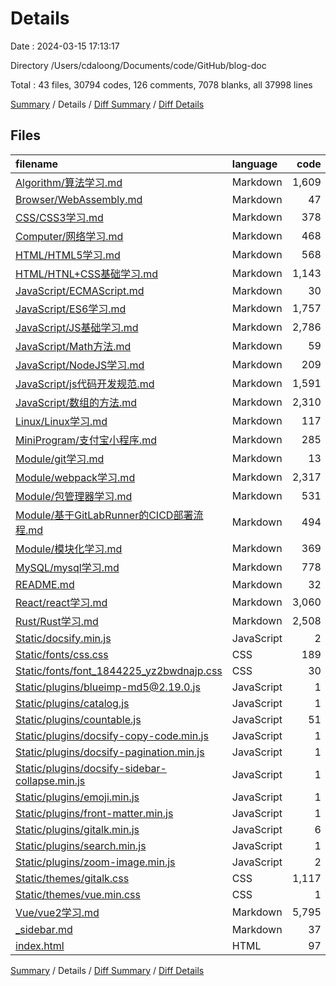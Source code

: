 # Details

Date : 2024-03-15 17:13:17

Directory /Users/cdaloong/Documents/code/GitHub/blog-doc

Total : 43 files,  30794 codes, 126 comments, 7078 blanks, all 37998 lines

[Summary](results.md) / Details / [Diff Summary](diff.md) / [Diff Details](diff-details.md)

## Files
| filename | language | code | comment | blank | total |
| :--- | :--- | ---: | ---: | ---: | ---: |
| [Algorithm/算法学习.md](/Algorithm/%E7%AE%97%E6%B3%95%E5%AD%A6%E4%B9%A0.md) | Markdown | 1,609 | 0 | 168 | 1,777 |
| [Browser/WebAssembly.md](/Browser/WebAssembly.md) | Markdown | 47 | 0 | 34 | 81 |
| [CSS/CSS3学习.md](/CSS/CSS3%E5%AD%A6%E4%B9%A0.md) | Markdown | 378 | 0 | 87 | 465 |
| [Computer/网络学习.md](/Computer/%E7%BD%91%E7%BB%9C%E5%AD%A6%E4%B9%A0.md) | Markdown | 468 | 0 | 87 | 555 |
| [HTML/HTML5学习.md](/HTML/HTML5%E5%AD%A6%E4%B9%A0.md) | Markdown | 568 | 0 | 64 | 632 |
| [HTML/HTNL+CSS基础学习.md](/HTML/HTNL+CSS%E5%9F%BA%E7%A1%80%E5%AD%A6%E4%B9%A0.md) | Markdown | 1,143 | 0 | 421 | 1,564 |
| [JavaScript/ECMAScript.md](/JavaScript/ECMAScript.md) | Markdown | 30 | 0 | 9 | 39 |
| [JavaScript/ES6学习.md](/JavaScript/ES6%E5%AD%A6%E4%B9%A0.md) | Markdown | 1,757 | 0 | 353 | 2,110 |
| [JavaScript/JS基础学习.md](/JavaScript/JS%E5%9F%BA%E7%A1%80%E5%AD%A6%E4%B9%A0.md) | Markdown | 2,786 | 12 | 849 | 3,647 |
| [JavaScript/Math方法.md](/JavaScript/Math%E6%96%B9%E6%B3%95.md) | Markdown | 59 | 0 | 50 | 109 |
| [JavaScript/NodeJS学习.md](/JavaScript/NodeJS%E5%AD%A6%E4%B9%A0.md) | Markdown | 209 | 0 | 28 | 237 |
| [JavaScript/js代码开发规范.md](/JavaScript/js%E4%BB%A3%E7%A0%81%E5%BC%80%E5%8F%91%E8%A7%84%E8%8C%83.md) | Markdown | 1,591 | 0 | 745 | 2,336 |
| [JavaScript/数组的方法.md](/JavaScript/%E6%95%B0%E7%BB%84%E7%9A%84%E6%96%B9%E6%B3%95.md) | Markdown | 2,310 | 0 | 68 | 2,378 |
| [Linux/Linux学习.md](/Linux/Linux%E5%AD%A6%E4%B9%A0.md) | Markdown | 117 | 8 | 33 | 158 |
| [MiniProgram/支付宝小程序.md](/MiniProgram/%E6%94%AF%E4%BB%98%E5%AE%9D%E5%B0%8F%E7%A8%8B%E5%BA%8F.md) | Markdown | 285 | 0 | 20 | 305 |
| [Module/git学习.md](/Module/git%E5%AD%A6%E4%B9%A0.md) | Markdown | 13 | 0 | 0 | 13 |
| [Module/webpack学习.md](/Module/webpack%E5%AD%A6%E4%B9%A0.md) | Markdown | 2,317 | 0 | 986 | 3,303 |
| [Module/包管理器学习.md](/Module/%E5%8C%85%E7%AE%A1%E7%90%86%E5%99%A8%E5%AD%A6%E4%B9%A0.md) | Markdown | 531 | 0 | 126 | 657 |
| [Module/基于GitLabRunner的CICD部署流程.md](/Module/%E5%9F%BA%E4%BA%8EGitLabRunner%E7%9A%84CICD%E9%83%A8%E7%BD%B2%E6%B5%81%E7%A8%8B.md) | Markdown | 494 | 0 | 86 | 580 |
| [Module/模块化学习.md](/Module/%E6%A8%A1%E5%9D%97%E5%8C%96%E5%AD%A6%E4%B9%A0.md) | Markdown | 369 | 0 | 55 | 424 |
| [MySQL/mysql学习.md](/MySQL/mysql%E5%AD%A6%E4%B9%A0.md) | Markdown | 778 | 0 | 134 | 912 |
| [README.md](/README.md) | Markdown | 32 | 0 | 36 | 68 |
| [React/react学习.md](/React/react%E5%AD%A6%E4%B9%A0.md) | Markdown | 3,060 | 0 | 264 | 3,324 |
| [Rust/Rust学习.md](/Rust/Rust%E5%AD%A6%E4%B9%A0.md) | Markdown | 2,508 | 0 | 445 | 2,953 |
| [Static/docsify.min.js](/Static/docsify.min.js) | JavaScript | 2 | 7 | 1 | 10 |
| [Static/fonts/css.css](/Static/fonts/css.css) | CSS | 189 | 27 | 1 | 217 |
| [Static/fonts/font_1844225_yz2bwdnajp.css](/Static/fonts/font_1844225_yz2bwdnajp.css) | CSS | 30 | 0 | 8 | 38 |
| [Static/plugins/blueimp-md5@2.19.0.js](/Static/plugins/blueimp-md5@2.19.0.js) | JavaScript | 1 | 1 | 0 | 2 |
| [Static/plugins/catalog.js](/Static/plugins/catalog.js) | JavaScript | 1 | 0 | 1 | 2 |
| [Static/plugins/countable.js](/Static/plugins/countable.js) | JavaScript | 51 | 6 | 4 | 61 |
| [Static/plugins/docsify-copy-code.min.js](/Static/plugins/docsify-copy-code.min.js) | JavaScript | 1 | 8 | 1 | 10 |
| [Static/plugins/docsify-pagination.min.js](/Static/plugins/docsify-pagination.min.js) | JavaScript | 1 | 0 | 0 | 1 |
| [Static/plugins/docsify-sidebar-collapse.min.js](/Static/plugins/docsify-sidebar-collapse.min.js) | JavaScript | 1 | 0 | 0 | 1 |
| [Static/plugins/emoji.min.js](/Static/plugins/emoji.min.js) | JavaScript | 1 | 0 | 1 | 2 |
| [Static/plugins/front-matter.min.js](/Static/plugins/front-matter.min.js) | JavaScript | 1 | 0 | 1 | 2 |
| [Static/plugins/gitalk.min.js](/Static/plugins/gitalk.min.js) | JavaScript | 6 | 29 | 0 | 35 |
| [Static/plugins/search.min.js](/Static/plugins/search.min.js) | JavaScript | 1 | 0 | 1 | 2 |
| [Static/plugins/zoom-image.min.js](/Static/plugins/zoom-image.min.js) | JavaScript | 2 | 1 | 1 | 4 |
| [Static/themes/gitalk.css](/Static/themes/gitalk.css) | CSS | 1,117 | 15 | 127 | 1,259 |
| [Static/themes/vue.min.css](/Static/themes/vue.min.css) | CSS | 1 | 0 | 0 | 1 |
| [Vue/vue2学习.md](/Vue/vue2%E5%AD%A6%E4%B9%A0.md) | Markdown | 5,795 | 0 | 1,766 | 7,561 |
| [_sidebar.md](/_sidebar.md) | Markdown | 37 | 0 | 13 | 50 |
| [index.html](/index.html) | HTML | 97 | 12 | 4 | 113 |

[Summary](results.md) / Details / [Diff Summary](diff.md) / [Diff Details](diff-details.md)